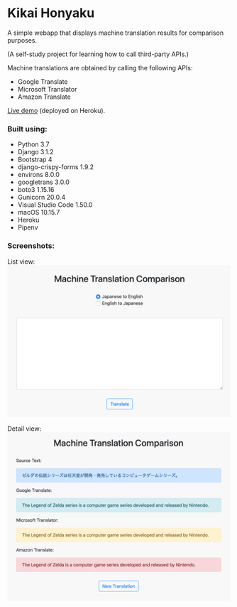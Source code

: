 # Kikai Honyaku

A simple webapp that displays machine translation results for comparison purposes.

(A self-study project for learning how to call third-party APIs.)

Machine translations are obtained by calling the following APIs:
* Google Translate
* Microsoft Translator
* Amazon Translate

[Live demo](https://kikaihonyaku.herokuapp.com) (deployed on Heroku).

### Built using:

* Python 3.7
* Django 3.1.2
* Bootstrap 4
* django-crispy-forms 1.9.2
* environs 8.0.0
* googletrans 3.0.0
* boto3 1.15.16
* Gunicorn 20.0.4
* Visual Studio Code 1.50.0
* macOS 10.15.7
* Heroku
* Pipenv

### Screenshots:

List view:
![alt text](readme_screenshot_1.png "Article list screenshot")</br>

Detail view:
![alt text](readme_screenshot_2.png "Article detail screenshot")
